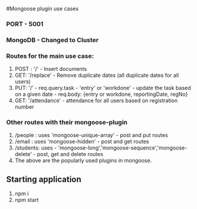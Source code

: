 #Mongoose plugin use cases

### PORT - 5001
### MongoDB - Changed to Cluster

### Routes for the main use case:
1. POST : '/' - Insert documents
2. GET: '/replace' - Remove duplicate dates (all duplicate dates for all users) 
3. PUT: '/' - req.query.task - 'entry' or 'workdone' - update the task based on a given date - req.body: {entry or workdone, reportingDate, regNo}
4. GET: '/attendance' - attendance for all users based on registration number

### Other routes with their mongoose-plugin
1. /people : uses 'mongoose-unique-array' - post and put routes
2. /email : uses 'mongoose-hidden' - post and get routes
3. /students: uses - 'mongoose-long','mongoose-sequence','mongoose-delete' - post, get and delete routes
4. The above are the popularly used plugins in mongoose.

## Starting application
1. npm i
2. npm start
